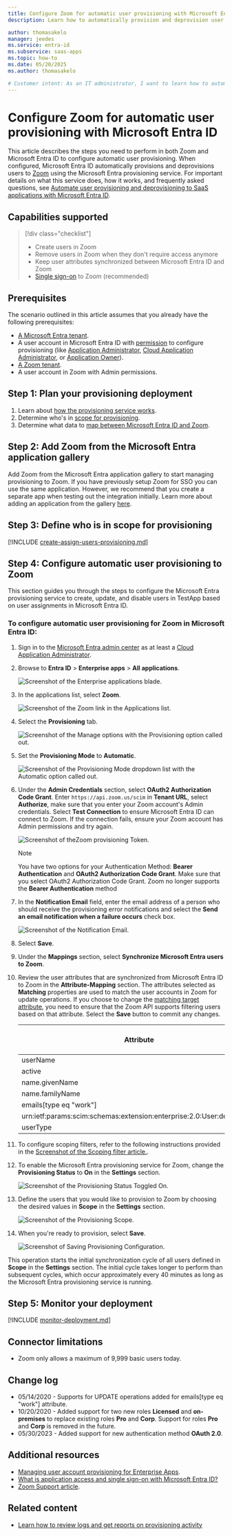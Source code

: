 ```yaml
---
title: Configure Zoom for automatic user provisioning with Microsoft Entra ID
description: Learn how to automatically provision and deprovision user accounts from Microsoft Entra ID to Zoom.

author: thomasakelo
manager: jeedes
ms.service: entra-id
ms.subservice: saas-apps
ms.topic: how-to
ms.date: 05/20/2025
ms.author: thomasakelo

# Customer intent: As an IT administrator, I want to learn how to automatically provision and deprovision user accounts from Microsoft Entra ID to Zoom so that I can streamline the user management process and ensure that users have the appropriate access to Zoom.
---
```


# Configure Zoom for automatic user provisioning with Microsoft Entra ID

This article describes the steps you need to perform in both Zoom and Microsoft Entra ID to configure automatic user provisioning. When configured, Microsoft Entra ID automatically provisions and deprovisions users to [Zoom](https://zoom.us/pricing/) using the Microsoft Entra provisioning service. For important details on what this service does, how it works, and frequently asked questions, see [Automate user provisioning and deprovisioning to SaaS applications with Microsoft Entra ID](~/identity/app-provisioning/user-provisioning.md). 


## Capabilities supported
> [!div class="checklist"]
> * Create users in Zoom
> * Remove users in Zoom when they don't require access anymore
> * Keep user attributes synchronized between Microsoft Entra ID and Zoom
> * [Single sign-on](./zoom-tutorial.md) to Zoom (recommended)

## Prerequisites

The scenario outlined in this article assumes that you already have the following prerequisites:

* [A Microsoft Entra tenant](~/identity-platform/quickstart-create-new-tenant.md).
* A user account in Microsoft Entra ID with [permission](~/identity/role-based-access-control/permissions-reference.md) to configure provisioning (like [Application Administrator](/entra/identity/role-based-access-control/permissions-reference#application-administrator), [Cloud Application Administrator](/entra/identity/role-based-access-control/permissions-reference#cloud-application-administrator), or [Application Owner](/entra/fundamentals/users-default-permissions#owned-enterprise-applications)). 
* [A Zoom tenant](https://zoom.us/pricing).
* A user account in Zoom with Admin permissions.

## Step 1: Plan your provisioning deployment
1. Learn about [how the provisioning service works](~/identity/app-provisioning/user-provisioning.md).
1. Determine who's in [scope for provisioning](~/identity/app-provisioning/define-conditional-rules-for-provisioning-user-accounts.md).
1. Determine what data to [map between Microsoft Entra ID and Zoom](~/identity/app-provisioning/customize-application-attributes.md). 

<a name='step-2-add-zoom-from-the-azure-ad-application-gallery'></a>

## Step 2: Add Zoom from the Microsoft Entra application gallery

Add Zoom from the Microsoft Entra application gallery to start managing provisioning to Zoom. If you have previously setup Zoom for SSO you can use the same application. However, we recommend that you create a separate app when testing out the integration initially. Learn more about adding an application from the gallery [here](~/identity/enterprise-apps/add-application-portal.md). 

## Step 3: Define who is in scope for provisioning 

[!INCLUDE [create-assign-users-provisioning.md](~/identity/saas-apps/includes/create-assign-users-provisioning.md)]

## Step 4: Configure automatic user provisioning to Zoom 

This section guides you through the steps to configure the Microsoft Entra provisioning service to create, update, and disable users in TestApp based on user assignments in Microsoft Entra ID.

<a name='to-configure-automatic-user-provisioning-for-zoom-in-azure-ad'></a>

### To configure automatic user provisioning for Zoom in Microsoft Entra ID:

1. Sign in to the [Microsoft Entra admin center](https://entra.microsoft.com) as at least a [Cloud Application Administrator](~/identity/role-based-access-control/permissions-reference.md#cloud-application-administrator).
1. Browse to **Entra ID** > **Enterprise apps** > **All applications**.

	![Screenshot of the Enterprise applications blade.](common/enterprise-applications.png)

1. In the applications list, select **Zoom**.

	![Screenshot of the Zoom link in the Applications list.](common/all-applications.png)

1. Select the **Provisioning** tab.

	![Screenshot of the Manage options with the Provisioning option called out.](common/provisioning.png)

1. Set the **Provisioning Mode** to **Automatic**.

	![Screenshot of the Provisioning Mode dropdown list with the Automatic option called out.](common/provisioning-automatic.png)

1. Under the **Admin Credentials** section, select **OAuth2 Authorization Code Grant**. Enter `https://api.zoom.us/scim` in **Tenant URL**, select **Authorize**, make sure that you enter your Zoom account's Admin credentials. Select **Test Connection** to ensure Microsoft Entra ID can connect to Zoom. If the connection fails, ensure your Zoom account has Admin permissions and try again.

 	![Screenshot of theZoom provisioning Token.](./media/zoom-provisioning-tutorial/provisioning-oauth.png)

	> [!NOTE] 
	> You have two options for your Authentication Method: **Bearer Authentication** and **OAuth2 Authorization Code Grant**. Make sure that you select OAuth2 Authorization Code Grant. Zoom no longer supports the **Bearer Authentication** method

1. In the **Notification Email** field, enter the email address of a person who should receive the provisioning error notifications and select the **Send an email notification when a failure occurs** check box.

	![Screenshot of the Notification Email.](common/provisioning-notification-email.png)

1. Select **Save**.

1. Under the **Mappings** section, select **Synchronize Microsoft Entra users to Zoom**.

1. Review the user attributes that are synchronized from Microsoft Entra ID to Zoom in the **Attribute-Mapping** section. The attributes selected as **Matching** properties are used to match the user accounts in Zoom for update operations. If you choose to change the [matching target attribute](~/identity/app-provisioning/customize-application-attributes.md), you need to ensure that the Zoom API supports filtering users based on that attribute. Select the **Save** button to commit any changes.

   |Attribute|Type|Supported for filtering|Required by Zoom|
   |---------|----|-----------------------|----------------|
   |userName|String|&check;|&check;
   |active|Boolean||
   |name.givenName|String||
   |name.familyName|String||
   |emails[type eq "work"]|String||
   |urn:ietf:params:scim:schemas:extension:enterprise:2.0:User:department|String||
   |userType|String||

1. To configure scoping filters, refer to the following instructions provided in the [Screenshot of the Scoping filter article.](~/identity/app-provisioning/define-conditional-rules-for-provisioning-user-accounts.md).

1. To enable the Microsoft Entra provisioning service for Zoom, change the **Provisioning Status** to **On** in the **Settings** section.

	![Screenshot of the Provisioning Status Toggled On.](common/provisioning-toggle-on.png)

1. Define the users  that you would like to provision to Zoom by choosing the desired values in **Scope** in the **Settings** section.

	![Screenshot of the Provisioning Scope.](common/provisioning-scope.png)

1. When you're ready to provision, select **Save**.

	![Screenshot of Saving Provisioning Configuration.](common/provisioning-configuration-save.png)

This operation starts the initial synchronization cycle of all users defined in **Scope** in the **Settings** section. The initial cycle takes longer to perform than subsequent cycles, which occur approximately every 40 minutes as long as the Microsoft Entra provisioning service is running. 

## Step 5: Monitor your deployment

[!INCLUDE [monitor-deployment.md](~/identity/saas-apps/includes/monitor-deployment.md)]

## Connector limitations
* Zoom only allows a maximum of 9,999 basic users today.

## Change log
* 05/14/2020 - Supports for UPDATE operations  added for emails[type eq "work"] attribute.
* 10/20/2020 - Added support for two new roles **Licensed** and **on-premises** to replace existing roles **Pro** and **Corp**. Support for roles **Pro** and **Corp** is removed in the future.
* 05/30/2023 - Added support for new authentication method **OAuth 2.0**.

## Additional resources

* [Managing user account provisioning for Enterprise Apps](~/identity/app-provisioning/configure-automatic-user-provisioning-portal.md).
* [What is application access and single sign-on with Microsoft Entra ID?](~/identity/enterprise-apps/what-is-single-sign-on.md)
* [Zoom Support article](https://support.zoom.us/hc/en-us/articles/115005887566-Configuring-Zoom-with-Azure).

## Related content

* [Learn how to review logs and get reports on provisioning activity](~/identity/app-provisioning/check-status-user-account-provisioning.md)
